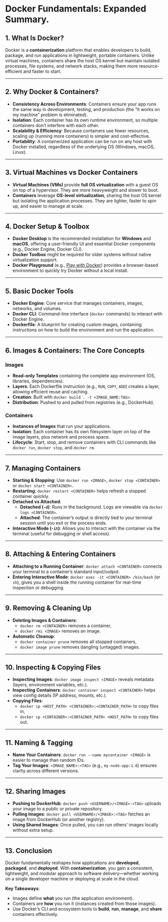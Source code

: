 # Docker Fundamentals: Expanded Summary.

## 1. What Is Docker?
Docker is a **containerization** platform that enables developers to build, package, and run applications in lightweight, portable containers. Unlike virtual machines, containers share the host OS kernel but maintain isolated processes, file systems, and network stacks, making them more resource-efficient and faster to start.

---

## 2. Why Docker & Containers?
- **Consistency Across Environments**: Containers ensure your app runs the same way in development, testing, and production (the “it works on my machine” problem is eliminated).  
- **Isolation**: Each container has its own runtime environment, so multiple containers don’t interfere with each other.  
- **Scalability & Efficiency**: Because containers use fewer resources, scaling up (running more containers) is simpler and cost-effective.  
- **Portability**: A containerized application can be run on any host with Docker installed, regardless of the underlying OS (Windows, macOS, Linux).

---

## 3. Virtual Machines vs Docker Containers
- **Virtual Machines (VMs)** provide **full OS virtualization** with a guest OS on top of a hypervisor. They are more heavyweight and slower to boot.  
- **Containers** leverage **OS-level virtualization**, sharing the host OS kernel but isolating the application processes. They are lighter, faster to spin up, and easier to manage at scale.

---

## 4. Docker Setup & Toolbox
- **Docker Desktop** is the recommended installation for **Windows** and **macOS**, offering a user-friendly UI and essential Docker components (e.g., Docker Engine, Docker CLI).  
- **Docker Toolbox** might be required for older systems without native virtualization support.  
- **Docker Playground** (e.g., [Play with Docker](https://labs.play-with-docker.com/)) provides a browser-based environment to quickly try Docker without a local install.

---

## 5. Basic Docker Tools
- **Docker Engine**: Core service that manages containers, images, networks, and volumes.  
- **Docker CLI**: Command-line interface (`docker` commands) to interact with Docker Engine.  
- **Dockerfile**: A blueprint for creating custom images, containing instructions on how to build the environment and run the application.

---

## 6. Images & Containers: The Core Concepts

### Images
- **Read-only Templates** containing the complete app environment (OS, libraries, dependencies).  
- **Layers**: Each Dockerfile instruction (e.g., `RUN`, `COPY`, `ADD`) creates a layer, allowing efficient reuse and caching.  
- **Creation**: Built with `docker build . -t <IMAGE_NAME:TAG>`.  
- **Distribution**: Pushed to and pulled from registries (e.g., DockerHub).

### Containers
- **Instances of Images** that run your applications.  
- **Isolation**: Each container has its own filesystem layer on top of the image layers, plus network and process space.  
- **Lifecycle**: Start, stop, and remove containers with CLI commands like `docker run`, `docker stop`, and `docker rm`.  

---

## 7. Managing Containers
- **Starting & Stopping**: Use `docker run <IMAGE>`, `docker stop <CONTAINER>` or `docker start <CONTAINER>`.  
- **Restarting**: `docker restart <CONTAINER>` helps refresh a stopped container quickly.  
- **Detached vs Attached**:  
  - **Detached (`-d`)**: Runs in the background. Logs are viewable via `docker logs <CONTAINER>`.  
  - **Attached**: The container’s output is directly tied to your terminal session until you exit or the process ends.  
- **Interactive Mode (`-it`)**: Allows you to interact with the container via the terminal (useful for debugging or shell access).

---

## 8. Attaching & Entering Containers
- **Attaching to a Running Container**: `docker attach <CONTAINER>` connects your terminal to a container’s standard input/output.  
- **Entering Interactive Mode**: `docker exec -it <CONTAINER> /bin/bash` (or `sh`), gives you a shell inside the running container for real-time inspection or debugging.

---

## 9. Removing & Cleaning Up
- **Deleting Images & Containers**:  
  - `docker rm <CONTAINER>` removes a container,  
  - `docker rmi <IMAGE>` removes an image.  
- **Automatic Cleanup**:  
  - `docker container prune` removes all stopped containers,  
  - `docker image prune` removes dangling (untagged) images.  

---

## 10. Inspecting & Copying Files
- **Inspecting Images**: `docker image inspect <IMAGE>` reveals metadata (layers, environment variables, etc.).  
- **Inspecting Containers**: `docker container inspect <CONTAINER>` helps view config details (IP address, mounts, etc.).  
- **Copying Files**:  
  - `docker cp <HOST_PATH> <CONTAINER>:<CONTAINER_PATH>` to copy files in,  
  - `docker cp <CONTAINER>:<CONTAINER_PATH> <HOST_PATH>` to copy files out.

---

## 11. Naming & Tagging
- **Name Your Containers**: `docker run --name mycontainer <IMAGE>` is easier to manage than random IDs.  
- **Tag Your Images**: `<IMAGE_NAME>:<TAG>` (e.g., `my-node-app:1.0`) ensures clarity across different versions.

---

## 12. Sharing Images
- **Pushing to DockerHub**: `docker push <USERNAME>/<IMAGE>:<TAG>` uploads your image to a public or private repository.  
- **Pulling Images**: `docker pull <USERNAME>/<IMAGE>:<TAG>` fetches an image from DockerHub (or another registry).  
- **Using Shared Images**: Once pulled, you can run others’ images locally without extra setup.


---

## 13. Conclusion
Docker fundamentally reshapes how applications are **developed**, **packaged**, and **deployed**. With **containerization**, you gain a consistent, lightweight, and modular approach to software delivery—whether working on a single developer machine or deploying at scale in the cloud.

**Key Takeaways**:
- Images define **what** you run (the application environment).  
- Containers are **how** you run it (instances created from those images).  
- Use Docker’s CLI and ecosystem tools to **build**, **run**, **manage**, and **share** containers effectively.
